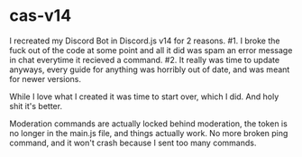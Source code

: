 # cas-v14
I recreated my Discord Bot in Discord.js v14 for 2 reasons. #1. I broke the fuck out of the code at some point and all it did was spam an error message in chat everytime it recieved a command. #2. It really was time to update anyways, every guide for anything was horribly out of date, and was meant for newer versions.

While I love what I created it was time to start over, which I did. And holy shit it's better.

Moderation commands are actually locked behind moderation, the token is no longer in the main.js file, and things actually work. No more broken ping command, and it won't crash because I sent too many commands.
